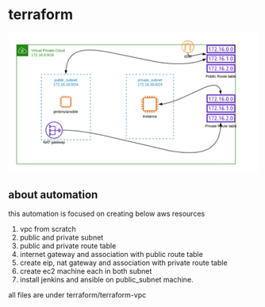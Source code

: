 # terraform
![alt](vpc-private-public-Infra.png)

## about automation
this automation is focused on creating below aws resources
1. vpc from scratch
2. public and private subnet
3. public and private route table
4. internet gateway and association with public route table
5. create eip, nat gateway and association with private route table
6. create ec2 machine each in both subnet
7. install jenkins and ansible on public_subnet machine.

all files are under terraform/terraform-vpc
